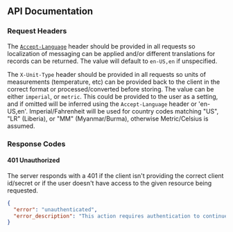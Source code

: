 ## API Documentation

### Request Headers

The [`Accept-Language`](http://www.w3.org/International/questions/qa-accept-lang-locales) header should be provided in all requests so localization of messaging can be applied and/or different translations for records can be returned. The value will default to `en-US,en` if unspecified.

The `X-Unit-Type` header should be provided in all requests so units of measurements (temperature, etc) can be provided back to the client in the correct format or processed/converted before storing. The value can be either `imperial`, or `metric`. This could be provided to the user as a setting, and if omitted will be inferred using the `Accept-Language` header or 'en-US,en'. Imperial/Fahrenheit will be used for country codes matching "US", "LR" (Liberia), or "MM" (Myanmar/Burma), otherwise Metric/Celsius is assumed.

### Response Codes

#### 401 Unauthorized

The server responds with a 401 if the client isn't providing the correct client id/secret or if the user doesn't have access to the given resource being requested.

```json
{
  "error": "unauthenticated",
  "error_description": "This action requires authentication to continue."
}
```
